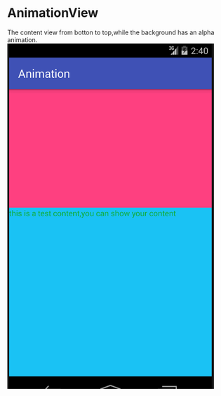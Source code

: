﻿# AnimationView
 The content view from botton to top,while the background has an alpha animation.
![image](https://github.com/tinylpc/AnimationView/blob/master/animation.gif)
